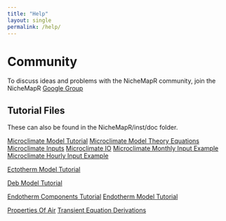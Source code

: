 ```yaml
---
title: "Help"
layout: single
permalink: /help/
---
```


<h1> Community </h1>
To discuss ideas and problems with the NicheMapR community, join the NicheMapR <a href="https://groups.google.com/forum/#!forum/nichemapr">Google Group</a>

<h2>Tutorial Files</h2>
These can also be found in the NicheMapR/inst/doc folder.

<a href="/NicheMapR/inst/doc/microclimate-model-tutorial" class="btn btn--info">Microclimate Model Tutorial</a>
<a href="/NicheMapR/inst/doc/microclimate-model-theory-equations" class="btn btn--info">Microclimate Model Theory Equations</a>
<a href="/NicheMapR/inst/doc/microclimate_inputs" class="btn btn--info">Microclimate Inputs</a>
<a href="/NicheMapR/inst/doc/microclimate-IO" class="btn btn--info">Microclimate IO</a>
<a href="/NicheMapR/inst/doc/microclimate-monthly-input-example" class="btn btn--info">Microclimate Monthly Input Example</a>
<a href="/NicheMapR/inst/doc/microclimate-hourly-input-example" class="btn btn--info">Microclimate Hourly Input Example</a>

<a href="/NicheMapR/inst/doc/ectotherm-model-tutorial" class="btn btn--warning">Ectotherm Model Tutorial</a>

<a href="/NicheMapR/inst/doc/deb-model-tutorial" class="btn btn--primary">Deb Model Tutorial</a>

<a href="/NicheMapR/inst/doc/endotherm-components-tutorial" class="btn btn--danger">Endotherm Components Tutorial</a>
<a href="/NicheMapR/inst/doc/endotherm-model-tutorial" class="btn btn--danger">Endotherm Model Tutorial</a>

<a href="/NicheMapR/inst/doc/properties-of-air" class="btn btn--success">Properties Of Air</a>
<a href="/NicheMapR/inst/doc/transient-equation-derivations" class="btn btn--success">Transient Equation Derivations</a>











